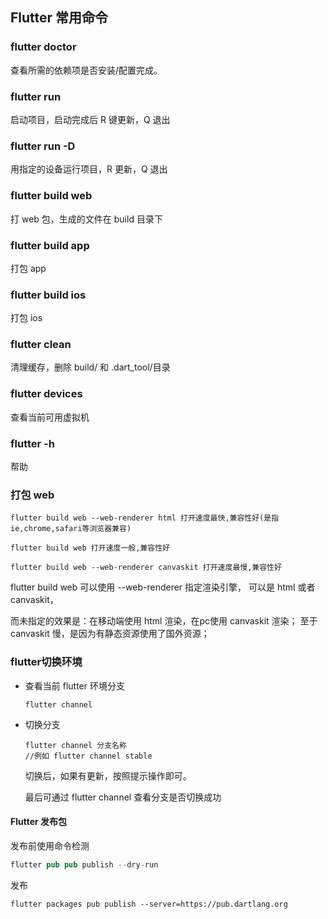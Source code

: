 ## Flutter 常用命令

### flutter doctor

查看所需的依赖项是否安装/配置完成。

### flutter run

启动项目，启动完成后 R 键更新，Q 退出

### flutter run -D

用指定的设备运行项目，R 更新，Q 退出

### flutter build web 

打 web 包，生成的文件在 build 目录下

### flutter build app

打包 app

### flutter build ios

打包 ios

### flutter clean

清理缓存，删除 build/ 和 .dart_tool/目录

### flutter devices

查看当前可用虚拟机

### flutter -h

帮助



### 打包 web

```undefined
flutter build web --web-renderer html 打开速度最快,兼容性好(是指ie,chrome,safari等浏览器兼容)

flutter build web 打开速度一般,兼容性好

flutter build web --web-renderer canvaskit 打开速度最慢,兼容性好
```

flutter build web 可以使用 --web-renderer 指定渲染引擎， 可以是 html 或者 canvaskit，

而未指定的效果是：在移动端使用 html 渲染，在pc使用 canvaskit 渲染；
至于 canvaskit 慢，是因为有静态资源使用了国外资源；

### flutter切换环境

- 查看当前 flutter 环境分支

  ```
  flutter channel
  ```

- 切换分支

  ```
  flutter channel 分支名称
  //例如 flutter channel stable
  ```

  切换后，如果有更新，按照提示操作即可。

  最后可通过 flutter channel 查看分支是否切换成功

#### Flutter 发布包

发布前使用命令检测

```rust
flutter pub pub publish --dry-run
```

发布

```
flutter packages pub publish --server=https://pub.dartlang.org
```

